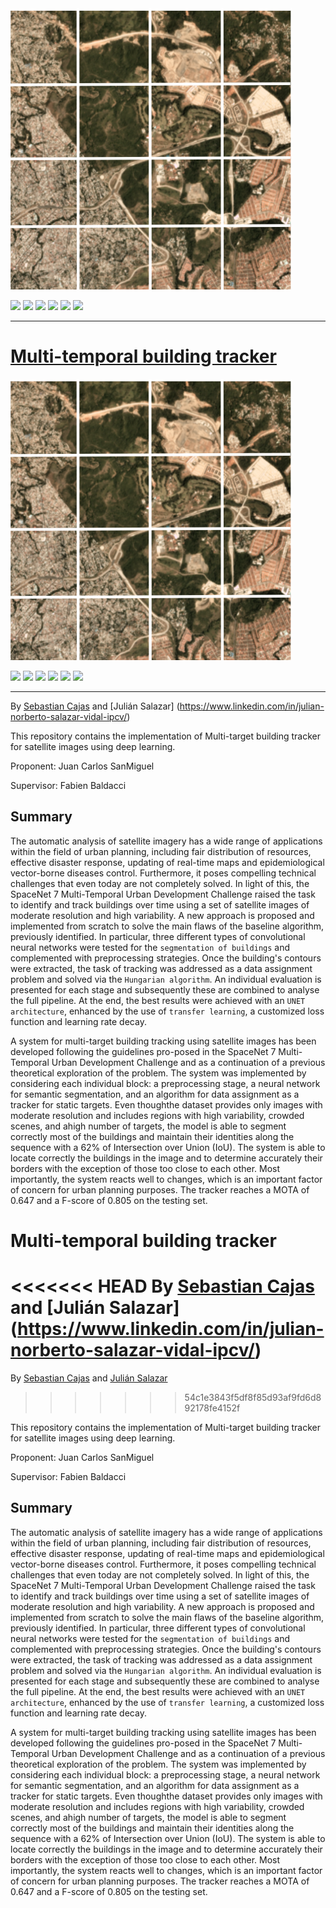 <a href="https://github.com/sebasmos/Building.predictor">
<img src="./.github/TRDP.png" width="450"></a>

<p align="left">
    <a href="https://www.python.org/">
      <img src="https://img.shields.io/badge/Python-3.8-ff69b4.svg" /></a>
    <a href= "https://pytorch.org/">
      <img src="https://img.shields.io/badge/PyTorch-1.8-2BAF2B.svg" /></a>
    <a href= "https://github.com/zudi-lin/pytorch_connectomics/blob/master/LICENSE">
      <img src="https://img.shields.io/badge/License-MIT-blue.svg" /></a>
    <a href= "https://zudi-lin.github.io/pytorch_connectomics/build/html/index.html">
      <img src="https://img.shields.io/badge/Doc-Latest-2BAF2B.svg" /></a>
    <a href= "https://join.slack.com/t/pytorchconnectomics/shared_invite/zt-obufj5d1-v5_NndNS5yog8vhxy4L12w">
      <img src="https://img.shields.io/badge/Slack-Join-CC8899.svg" /></a>
    <a href= "https://arxiv.org/abs/2112.05754">
      <img src="https://img.shields.io/badge/arXiv-2112.05754-FF7F50.svg" /></a>
</p>

<hr/>


<a href="https://github.com/sebasmos/Building.predictor"> 
 
 #  Multi-temporal building tracker 
<img src="./.github/TRDP.png" width="450"></a>

<p align="left">
    <a href="https://www.python.org/">
      <img src="https://img.shields.io/badge/Python-3.8-ff69b4.svg" /></a>
    <a href= "https://pytorch.org/">
      <img src="https://img.shields.io/badge/PyTorch-1.8-2BAF2B.svg" /></a>
    <a href= "https://github.com/zudi-lin/pytorch_connectomics/blob/master/LICENSE">
      <img src="https://img.shields.io/badge/License-MIT-blue.svg" /></a>
    <a href= "https://zudi-lin.github.io/pytorch_connectomics/build/html/index.html">
      <img src="https://img.shields.io/badge/Doc-Latest-2BAF2B.svg" /></a>
    <a href= "https://join.slack.com/t/pytorchconnectomics/shared_invite/zt-obufj5d1-v5_NndNS5yog8vhxy4L12w">
      <img src="https://img.shields.io/badge/Slack-Join-CC8899.svg" /></a>
    <a href= "https://arxiv.org/abs/2112.05754">
      <img src="https://img.shields.io/badge/arXiv-2112.05754-FF7F50.svg" /></a>
</p>

<hr/>


 

By [Sebastian Cajas](https://www.linkedin.com/in/sebasmos777/) and [Julián Salazar] (https://www.linkedin.com/in/julian-norberto-salazar-vidal-ipcv/)

This repository contains the implementation of Multi-target building tracker for satellite images using deep learning.
 
Proponent: Juan Carlos SanMiguel 

Supervisor: Fabien Baldacci

## Summary

The automatic analysis of satellite imagery has a wide range of applications within the field of urban planning, including fair distribution of resources, effective disaster response, updating of real-time maps and epidemiological vector-borne diseases control. Furthermore, it poses compelling technical challenges that even today are not completely solved. In light of this, the SpaceNet 7 Multi-Temporal Urban Development Challenge raised the task to identify and track buildings over time using a set of satellite images of moderate resolution and high variability. A new approach is proposed and implemented from scratch to solve the main flaws of the baseline algorithm, previously identified. In particular, three different types of convolutional neural networks were tested for the `segmentation of buildings` and complemented with preprocessing strategies. Once the building's contours were extracted, the task of tracking was addressed as a data assignment problem and solved via the `Hungarian algorithm`. An individual evaluation is presented for each stage and subsequently these are combined to analyse the full pipeline. At the end, the best results were achieved with an `UNET architecture`, enhanced by the use of `transfer learning`, a customized loss function and learning rate decay.

A  system  for  multi-target  building  tracking  using  satellite images  has  been  developed  following  the  guidelines  pro-posed in the SpaceNet 7 Multi-Temporal Urban Development Challenge  and  as  a  continuation  of  a  previous  theoretical exploration of the problem. The system was implemented by considering  each  individual  block:  a  preprocessing  stage,  a neural  network  for  semantic  segmentation,  and  an  algorithm for data assignment as a tracker for static targets. Even thoughthe dataset provides only images with moderate resolution and includes regions with high variability, crowded scenes, and ahigh number of targets, the model is able to segment correctly most  of  the  buildings  and  maintain  their  identities  along  the sequence with a 62% of Intersection over Union (IoU). The system is able to locate correctly the buildings in the image and to determine accurately their borders with the exception of those too close to each other. Most importantly, the system reacts well to changes, which is an important factor of concern for urban planning purposes. The tracker reaches a MOTA of 0.647 and a F-score of 0.805 on the testing set. 

#  Multi-temporal building tracker 

<<<<<<< HEAD
By [Sebastian Cajas](https://www.linkedin.com/in/sebasmos777/) and [Julián Salazar] (https://www.linkedin.com/in/julian-norberto-salazar-vidal-ipcv/)
=======
By [Sebastian Cajas](https://www.linkedin.com/in/sebasmos777/) and [Julián Salazar](https://www.linkedin.com/in/julian-norberto-salazar-vidal-ipcv/)
>>>>>>> 54c1e3843f5df8f85d93af9fd6d892178fe4152f

This repository contains the implementation of Multi-target building tracker for satellite images using deep learning.
 
Proponent: Juan Carlos SanMiguel 

Supervisor: Fabien Baldacci

## Summary

The automatic analysis of satellite imagery has a wide range of applications within the field of urban planning, including fair distribution of resources, effective disaster response, updating of real-time maps and epidemiological vector-borne diseases control. Furthermore, it poses compelling technical challenges that even today are not completely solved. In light of this, the SpaceNet 7 Multi-Temporal Urban Development Challenge raised the task to identify and track buildings over time using a set of satellite images of moderate resolution and high variability. A new approach is proposed and implemented from scratch to solve the main flaws of the baseline algorithm, previously identified. In particular, three different types of convolutional neural networks were tested for the `segmentation of buildings` and complemented with preprocessing strategies. Once the building's contours were extracted, the task of tracking was addressed as a data assignment problem and solved via the `Hungarian algorithm`. An individual evaluation is presented for each stage and subsequently these are combined to analyse the full pipeline. At the end, the best results were achieved with an `UNET architecture`, enhanced by the use of `transfer learning`, a customized loss function and learning rate decay.

A  system  for  multi-target  building  tracking  using  satellite images  has  been  developed  following  the  guidelines  pro-posed in the SpaceNet 7 Multi-Temporal Urban Development Challenge  and  as  a  continuation  of  a  previous  theoretical exploration of the problem. The system was implemented by considering  each  individual  block:  a  preprocessing  stage,  a neural  network  for  semantic  segmentation,  and  an  algorithm for data assignment as a tracker for static targets. Even thoughthe dataset provides only images with moderate resolution and includes regions with high variability, crowded scenes, and ahigh number of targets, the model is able to segment correctly most  of  the  buildings  and  maintain  their  identities  along  the sequence with a 62% of Intersection over Union (IoU). The system is able to locate correctly the buildings in the image and to determine accurately their borders with the exception of those too close to each other. Most importantly, the system reacts well to changes, which is an important factor of concern for urban planning purposes. The tracker reaches a MOTA of 0.647 and a F-score of 0.805 on the testing set. 
